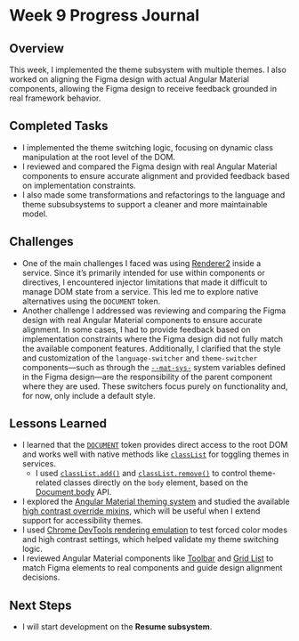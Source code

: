 # Week 9 Progress Journal

## Overview  
This week, I implemented the theme subsystem with multiple themes. I also worked on aligning the Figma design with actual Angular Material components, allowing the Figma design to receive feedback grounded in real framework behavior.

## Completed Tasks  
- I implemented the theme switching logic, focusing on dynamic class manipulation at the root level of the DOM.   
- I reviewed and compared the Figma design with real Angular Material components to ensure accurate alignment and provided feedback based on implementation constraints.
- I also made some transformations and refactorings to the language and theme subsubsystems to support a cleaner and more maintainable model.

## Challenges  
- One of the main challenges I faced was using [Renderer2](https://angular.dev/api/core/Renderer2) inside a service. Since it’s primarily intended for use within components or directives, I encountered injector limitations that made it difficult to manage DOM state from a service. This led me to explore native alternatives using the `DOCUMENT` token. 
- Another challenge I addressed was reviewing and comparing the Figma design with real Angular Material components to ensure accurate alignment. In some cases, I had to provide feedback based on implementation constraints where the Figma design did not fully match the available component features.
Additionally, I clarified that the style and customization of the `language-switcher` and `theme-switcher` components—such as through the [`--mat-sys-`](https://material.angular.dev/guide/system-variables) system variables defined in the Figma design—are the responsibility of the parent component where they are used. These switchers focus purely on functionality and, for now, only include a default style.

## Lessons Learned  
- I learned that the [`DOCUMENT`](https://angular.dev/api/common/DOCUMENT) token provides direct access to the root DOM and works well with native methods like [`classList`](https://developer.mozilla.org/en-US/docs/Web/API/Element/classList) for toggling themes in services.  
  - I used [`classList.add()`](https://developer.mozilla.org/en-US/docs/Web/API/DOMTokenList/add) and [`classList.remove()`](https://developer.mozilla.org/en-US/docs/Web/API/DOMTokenList/remove) to control theme-related classes directly on the `body` element, based on the [Document.body](https://developer.mozilla.org/en-US/docs/Web/API/Document/body) API.  
- I explored the [Angular Material theming system](https://material.angular.dev/guide/theming) and studied the available [high contrast override mixins](https://github.com/angular/components/blob/main/src/material/schematics/ng-generate/theme-color/README.md#high-contrast-override-mixins), which will be useful when I extend support for accessibility themes.  
- I used [Chrome DevTools rendering emulation](https://developer.chrome.com/docs/devtools/rendering/emulate-css) to test forced color modes and high contrast settings, which helped validate my theme switching logic.  
- I reviewed Angular Material components like [Toolbar](https://material.angular.dev/components/toolbar/overview) and [Grid List](https://material.angular.dev/components/grid-list/overview) to match Figma elements to real components and guide design alignment decisions.

## Next Steps  
- I will start development on the **Resume subsystem**.